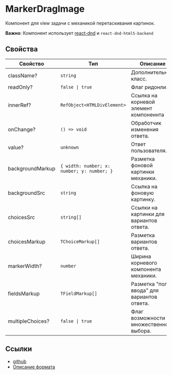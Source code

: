 # MarkerDragImage

<!-- description:start -->
Компонент для view задачи с механикой перетаскивания картинок.
<!-- description:end -->

**Важно**: Компонент использует [react-dnd](https://github.com/react-dnd/react-dnd/) и `react-dnd-html5-backend`

## Свойства
<!-- props:start -->
| Свойство         | Тип                                        | Описание                                     |
| ---------------- | ------------------------------------------ | -------------------------------------------- |
| className?       | `string`                                   | Дополнительный класс.                        |
| readOnly?        | `false \| true`                            | Флаг ридонли.                                |
| innerRef?        | `RefObject<HTMLDivElement>`                | Ссылка на корневой элемент компоненнта       |
| onChange?        | `() => void`                               | Обработчик изменения ответа.                 |
| value?           | `unknown`                                  | Ответ пользователя.                          |
| backgroundMarkup | `{ width: number; x: number; y: number; }` | Разметка фоновой картинки механики.          |
| backgroundSrc    | `string`                                   | Ссылка на фоновую картинку.                  |
| choicesSrc       | `string[]`                                 | Ссылки на картинки для вариантов ответа.     |
| choicesMarkup    | `TChoiceMarkup[]`                          | Разметка вариантов ответа.                   |
| markerWidth?     | `number`                                   | Ширина корневого компонента механики.        |
| fieldsMarkup     | `TFieldMarkup[]`                           | Разметка "полей ввода" для вариантов ответа. |
| multipleChoices? | `false \| true`                            | Флаг возможности множественного выбора.      |
<!-- props:end -->


## Ссылки

- [github](https://github.yandex-team.ru/search-interfaces/frontend/tree/master/packages/edu-components/src/components/MarkerDragImage)
- [Описание формата](https://docs.schoolbook.education.yandex-team.ru/formats/markers/dragimage.html)

